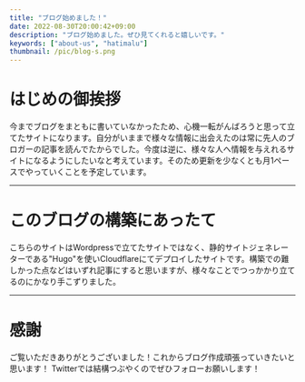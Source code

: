 ```yaml
---
title: "ブログ始めました！"
date: 2022-08-30T20:00:42+09:00
description: "ブログ始めました。ぜひ見てくれると嬉しいです。"
keywords: ["about-us", "hatimalu"]
thumbnail: /pic/blog-s.png
---
```


# はじめの御挨拶

今までブログをまともに書いていなかったため、心機一転がんばろうと思って立てたサイトになります。自分がいままで様々な情報に出会えたのは常に先人のブロガーの記事を読んでたからでした。今度は逆に、様々な人へ情報を与えれるサイトになるようにしたいなと考えています。そのため更新を少なくとも月1ペースでやっていくことを予定しています。

---

# このブログの構築にあったて

こちらのサイトはWordpressで立てたサイトではなく、静的サイトジェネレーターである"Hugo"を使いCloudflareにてデプロイしたサイトです。構築での難しかった点などはいずれ記事にすると思いますが、様々なことでつっかかり立てるのにかなり手こずりました。

---

# 感謝

ご覧いただきありがとうございました！これからブログ作成頑張っていきたいと思います！
Twitterでは結構つぶやくのでぜひフォローお願いします！